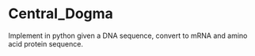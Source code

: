 # Central_Dogma
Implement in python given a DNA sequence, convert to mRNA and amino acid protein sequence.
